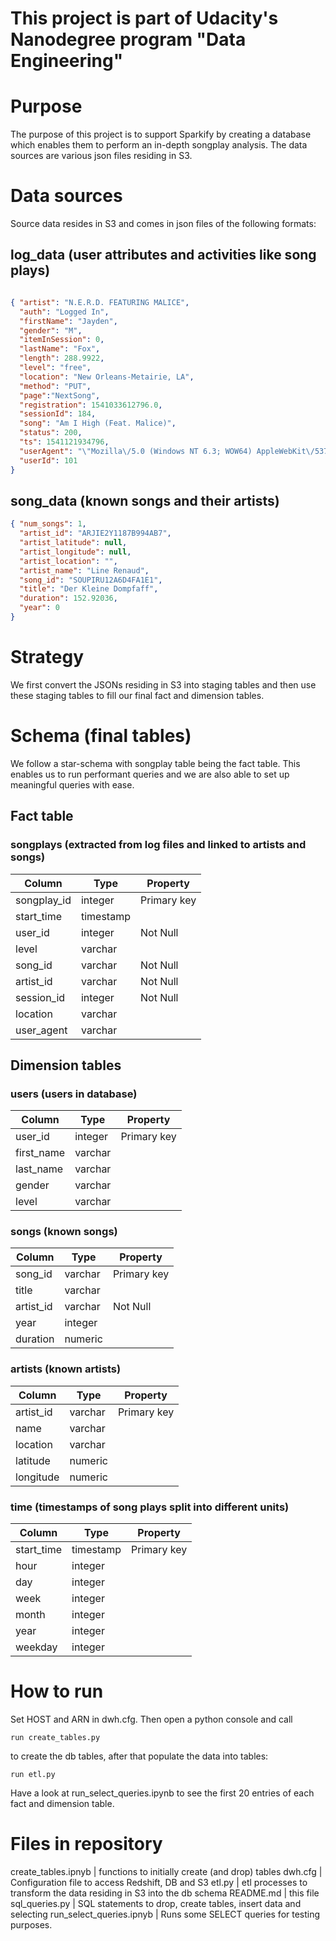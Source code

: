# This project is part of Udacity's Nanodegree program "Data Engineering"

# Purpose

The purpose of this project is to support Sparkify by creating a database which enables them to perform an in-depth songplay analysis. The data sources are various json files residing in S3.

# Data sources

Source data resides in S3 and comes in json files of the following formats:

## log_data (user attributes and activities like song plays)
```json

{ "artist": "N.E.R.D. FEATURING MALICE",
  "auth": "Logged In",
  "firstName": "Jayden",
  "gender": "M",
  "itemInSession": 0,
  "lastName": "Fox",
  "length": 288.9922,
  "level": "free",
  "location": "New Orleans-Metairie, LA",
  "method": "PUT",
  "page":"NextSong",
  "registration": 1541033612796.0,
  "sessionId": 184,
  "song": "Am I High (Feat. Malice)",
  "status": 200,
  "ts": 1541121934796,
  "userAgent": "\"Mozilla\/5.0 (Windows NT 6.3; WOW64) AppleWebKit\/537.36 (KHTML, like Gecko) Chrome\/36.0.1985.143 Safari\/537.36\"",
  "userId": 101
}
```

## song_data (known songs and their artists)
```json
{ "num_songs": 1, 
  "artist_id": "ARJIE2Y1187B994AB7", 
  "artist_latitude": null, 
  "artist_longitude": null, 
  "artist_location": "", 
  "artist_name": "Line Renaud", 
  "song_id": "SOUPIRU12A6D4FA1E1", 
  "title": "Der Kleine Dompfaff", 
  "duration": 152.92036, 
  "year": 0
}
```

# Strategy

We first convert the JSONs residing in S3 into staging tables and then use these staging tables to fill our final fact and dimension tables.

# Schema (final tables)

We follow a star-schema with songplay table being the fact table. This enables us to run performant queries and we are also able to set up meaningful queries with ease.

## Fact table

### songplays (extracted from log files and linked to artists and songs)

|   Column    |  Type     |  Property   |
| ----------- | --------- | ----------- |
| songplay_id | integer   | Primary key |
| start_time  | timestamp |             |
| user_id     | integer   | Not Null    |
| level       | varchar   |             |
| song_id     | varchar   | Not Null    |
| artist_id   | varchar   | Not Null    |
| session_id  | integer   | Not Null    |
| location    | varchar   |             |
| user_agent  | varchar   |             |

## Dimension tables

### users (users in database)

|   Column    |  Type     |  Property   |
| ----------- | --------- | ----------- |
| user_id     | integer   | Primary key |
| first_name  | varchar   |             |
| last_name   | varchar   |             |
| gender      | varchar   |             |
| level       | varchar   |             |

### songs (known songs)

|   Column    |  Type     |  Property   |
| ----------- | --------- | ----------- |
| song_id     | varchar   | Primary key |
| title       | varchar   |             |
| artist_id   | varchar   | Not Null    |
| year        | integer   |             |
| duration    | numeric   |             |

### artists (known artists)

|   Column    |  Type     |  Property   |
| ----------- | --------- | ----------- |
| artist_id   | varchar   | Primary key |
| name        | varchar   |             |
| location    | varchar   |             |
| latitude    | numeric   |             |
| longitude   | numeric   |             |

### time (timestamps of song plays split into different units)

|   Column    |  Type     |  Property   |
| ----------- | --------- | ----------- |
| start_time  | timestamp | Primary key |
| hour        | integer   |             |
| day         | integer   |             |
| week        | integer   |             |
| month       | integer   |             |
| year        | integer   |             |
| weekday     | integer   |             |

# How to run
Set HOST and ARN in dwh.cfg.
Then open a python console and call
``` 
run create_tables.py
```
to create the db tables,
after that populate the data into tables:
``` 
run etl.py
```

Have a look at run_select_queries.ipynb to see the first 20 entries of each fact and dimension table.

# Files in repository
create_tables.ipnyb      | functions to initially create (and drop) tables
dwh.cfg                  | Configuration file to access Redshift, DB and S3
etl.py                   | etl processes to transform the data residing in S3 into the db schema
README.md                | this file
sql_queries.py           | SQL statements to drop, create tables, insert data and selecting
run_select_queries.ipnyb | Runs some SELECT queries for testing purposes.